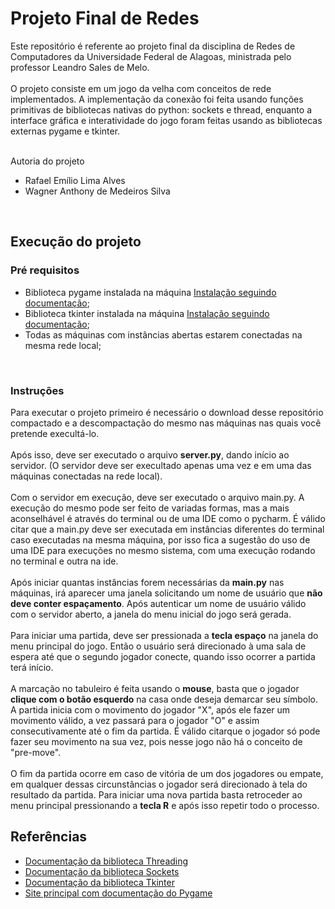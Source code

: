 # Projeto Final de Redes

Este repositório é referente ao projeto final 
da disciplina de Redes de Computadores da 
Universidade Federal de Alagoas, ministrada 
pelo professor Leandro Sales de Melo.
<br><br>
O projeto consiste em um jogo da velha com conceitos de rede 
implementados.
A implementação da conexão foi feita usando funções primitivas
de bibliotecas nativas do python: sockets e thread, enquanto
a interface gráfica e interatividade do jogo foram feitas usando
as bibliotecas externas pygame e tkinter.

<br>
Autoria do projeto

* Rafael Emílio Lima Alves
* Wagner Anthony de Medeiros Silva
<br>

## Execução do projeto

### Pré requisitos
* Biblioteca pygame instalada na máquina  [Instalação seguindo documentação](https://www.pygame.org/wiki/GettingStarted);
* Biblioteca tkinter instalada na máquina [Instalação seguindo documentação](https://www.tutorialspoint.com/how-to-install-tkinter-in-python);
* Todas as máquinas com instâncias abertas 
  estarem conectadas na mesma rede local;
<br>

### Instruções
Para executar o projeto primeiro é necessário o 
download desse repositório compactado e a descompactação
do mesmo nas máquinas nas quais você pretende execultá-lo.
<br><br>
Após isso, deve ser executado o arquivo **server.py**, dando início
ao servidor. (O servidor deve ser execultado apenas uma vez e 
em uma das máquinas conectadas na rede local).
<br><br>
Com o servidor em execução, deve ser executado o arquivo main.py.
A execução do mesmo pode ser feito de variadas formas, mas a mais 
aconselhável é através do terminal ou de uma IDE como o pycharm.
É válido citar que a main.py deve ser executada em instâncias 
diferentes do terminal caso executadas na mesma máquina, por isso
fica a sugestão do uso de uma IDE para execuções no mesmo sistema, 
com uma execução rodando no terminal e outra na ide.
<br><br>
Após iniciar quantas instâncias forem necessárias da **main.py** 
nas máquinas, irá aparecer uma janela solicitando um nome de usuário
que **não deve conter espaçamento**. Após autenticar um nome de usuário
válido com o servidor aberto, a janela do menu inicial do jogo será gerada.
<br><br>
Para iniciar uma partida, deve ser pressionada a **tecla espaço** na janela
do menu principal do jogo. Então o usuário será direcionado à uma sala de
espera até que o segundo jogador conecte, quando isso ocorrer a partida
terá início. 
<br><br>
A marcação no tabuleiro é feita usando o **mouse**, basta que o jogador **clique
com o botão esquerdo** na casa onde deseja demarcar seu símbolo. A partida 
inicia com o movimento do jogador "X", após ele fazer um movimento válido, 
a vez passará para o jogador "O" e assim consecutivamente até o fim da partida.
É válido citarque o jogador só pode fazer seu movimento na sua vez, pois nesse 
jogo não há o conceito de "pre-move".
<br><br>
O fim da partida ocorre em caso de vitória de um dos jogadores ou empate, em qualquer
dessas circunstâncias o jogador será direcionado à tela do resultado da partida.
Para iniciar uma nova partida basta retroceder ao menu principal pressionando 
a **tecla R** e após isso repetir todo o processo.
<br>
## Referências
- [Documentação da biblioteca Threading](https://docs.python.org/3/library/threading.html)
- [Documentação da biblioteca Sockets](https://docs.python.org/3/library/socket.html)
- [Documentação da biblioteca Tkinter](https://docs.python.org/3/library/tkinter.html#module-tkinter)
- [Site principal com documentação do Pygame](https://www.pygame.org/docs/)


